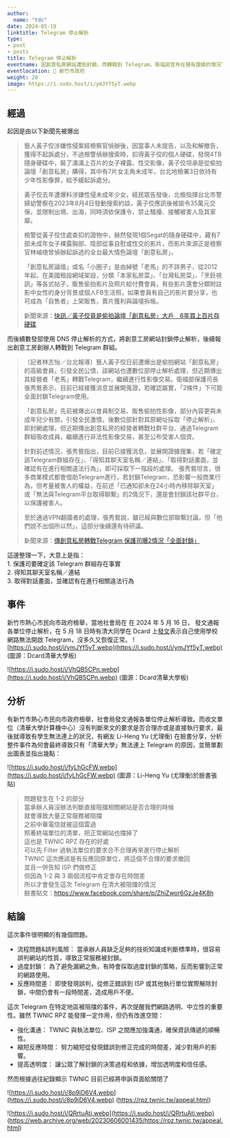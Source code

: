 ```yaml
---
author:
  name: "tdc"
date: 2024-05-19
linktitle: Telegram 停止解析
type:
- post
- posts
title: Telegram 停止解析
eventname: 因創意私房網站遭到封鎖，而轉戰到 Telegram，衛福部宣布在擁有證據的情況下，以「中文」的方式去信通知 Telegram，要求 Telegram 關閉創意私房於 Telegram 的聊天室。而有新竹市熱心市民向市政府檢舉，社會局發文通報各單位停止解析導致。  
eventlocation: 📍 新竹市政府  
weight: 20
image: https://i.sudo.host/i/ymJYf5yT.webp
---
```


## 經過

起因是由以下新聞先被爆出

> 藝人黃子佼涉嫌性侵案經檢察官偵辦後，因當事人未提告，以及和解撤告，獲得不起訴處分，不過檢警偵辦搜索時，扣得黃子佼的個人硬碟，發現4TB隨身硬碟中，裝了滿滿上百片的女子裸露、性交影像，黃子佼坦承是從偷拍論壇「創意私房」購得，其中有7片女主角未成年，台北地檢署3日依持有少年性影像罪，給予緩起訴處分。
>
>黃子佼去年遭爆料涉嫌性侵未成年少女，經民眾告發後，北檢指揮台北市警婦幼警察在2023年8月4日發動搜索約談，黃子佼應訊後被諭令35萬元交保，並限制出境、出海，同時須依保護令，禁止騷擾、接觸被害人及其家屬。
>
> 檢警從黃子佼住處查扣的證物中，赫然發現1個Segat的隨身硬碟中，藏有7部未成年女子裸露胸部、陰部從事自慰或性交的影片，而影片來源正是檢察官林岫璁曾偵辦起訴過的全台最大情色論壇「創意私房」。
>
> 「創意私房論壇」或名「小圈子」是由綽號「老馬」的不詳男子，從2012年起，在美國租設網域架設，分類「本家私房菜」、「台灣私房菜」、「烹飪視訊」等各式帖子，販售偷拍影片及照片給付費會員，有些影片還會分類附註影中女性的身分背景或個人FB生活照，如果會員有自己的影片要分享，也可成為「自售者」上架販售，賣片獲利與論壇拆帳。
>
> 新聞來源：[快訊／黃子佼竟是偷拍論壇「創意私房」大戶　6年買上百片存硬碟
](https://www.ettoday.net/news/20240403/2712489.htm)




而後續數發部使用 DNS 停止解析的方式，將創意工房網站封鎖停止解析，後續報出創意工房創辦人轉戰到 Telegram 群組。

> 〔記者林志怡／台北報導〕藝人黃子佼日前遭爆出是偷拍網站「創意私房」的高級會員，引發全民公憤，該網站也遭數位部停止解析處理，但近期傳出其經營者「老馬」轉戰Telegram，繼續進行性影像交易。衛福部保護司長張秀鴛表示，目前已經接獲消息並展開蒐證，若確認屬實，「2條件」下可能全面封鎖Telegram使用。
> 
> 「創意私房」先前被爆出以會員制交易、販售偷拍性影像，部分內容更與未成年兒少有關，引發全民激憤，後數位部針對其原網址採取「停止解析」、即封網處理，但近期傳出創意私房的經營者轉戰社群平台、通過Telegram群組吸收成員，繼續進行非法性影像交易，甚至公布受害人個資。
> 
> 針對前述情況，張秀鴛指出，目前已接獲消息，並展開證據搜集，若「確定該Telegram群組存在」、「得知其聊天室名稱／連結」、「取得對話畫面，並確認有在進行相關違法行為」，即可採取下一階段的處理。
> 張秀鴛坦言，很多商業模式都會借助Telegram進行，若封鎖Telegram，恐影響一般商業行為，但考量被害人的權益，在前述「已通知卻未在24小時內移除聊天室」或「無法與Telegram平台取得聯繫」的2情況下，還是會封鎖該社群平台，以保護被害人。
> 
> 至於通過VPN翻牆者的處理，張秀鴛說，雖已經與數位部聯繫討論，但「他們說不出個所以然」，這部分後續還有待研議。
>
> 新聞來源：[傳創意私房轉戰Telegram 保護司曝2情況「全面封鎖」](https://news.ltn.com.tw/news/life/breakingnews/4661094)


這邊整理一下，大意上是指：  
  1️. 保護司要確定該 Telegram 群組存在事實  
  2️. 得知其聊天室名稱／連結  
  3️. 取得對話畫面，並確認有在進行相關違法行為  


## 事件

新竹市熱心市民向市政府檢舉，當地社會局在 在 2024 年 5 月 16 日，
發文通報各單位停止解析，在 5 月 18 日時有清大同學在 Dcard 上[發文](https://www.dcard.tw/f/nthu/p/255577426)表示自己使用學校網路無法開啟 Telegram，沒多久又恢復正常。
![https://i.sudo.host/i/ymJYf5yT.webp](https://i.sudo.host/i/ymJYf5yT.webp)
(圖源：Dcard清華大學板)

![https://i.sudo.host/i/VhQB5CPn.webp](https://i.sudo.host/i/VhQB5CPn.webp)
(圖源：Dcard清華大學板)



## 分析

有新竹市熱心市民向市政府檢舉，社會局發文通報各單位停止解析導致。而收文單位（清華大學計算機中心）沒有判斷來文的要求是否合理亦或是直接執行要求，最後就導致有學生無法連上的狀況，有網友 Li-Heng Yu (尤理衡) 在臉書分享，分析整件事件為何會最終導致只有「清華大學」無法連上 Telegram 的原因，並簡單劃出圖表並指出幾點：

![https://i.sudo.host/i/fyLhGcFW.webp](https://i.sudo.host/i/fyLhGcFW.webp)
(圖源：Li-Heng Yu (尤理衡)於臉書張貼)


> 問題發生在 1-2 的部分  
> 當承辦人員沒辦法判斷直接阻擋相關網站是否合理的時候  
> 就會導致大量正常服務被阻擋  
> 之前中華電信就被這個雷過  
> 照著終端單位的清單，把正常網站也擋掉了  
> 這也是 TWNIC RPZ 存在的好處  
> 可以先 Filter 過執法單位的要求合不合理再來進行停止解析  
> TWNIC 這次應該是有反應回原單位，將這個不合理的要求撤回  
> 並且一併告知 ISP 們做修正  
> 但因為 1-2 與 3 兩個流程中肯定會存在時間差  
> 所以才會發生這次 Telegram 在清大被阻擋的情況  
> 臉書貼文：https://www.facebook.com/share/p/ZhiZwor6GzJe4K8h

## 結論

這次事件很明顯的有幾個問題。

- 流程問題&誤判風險： 當承辦人員缺乏足夠的技術知識或判斷標準時，很容易誤判網站的性質，導致正常服務被封鎖。
- 過度封鎖： 為了避免漏網之魚，有時會採取過度封鎖的策略，反而影響到正常的網路使用。
- 反應時間差： 即使發現誤判，從修正錯誤到 ISP 或其他執行單位實際解除封鎖，中間仍會有一段時間差，造成用戶不便。

這次 Telegram 在特定地區被阻擋的事件，再次提醒我們網路透明、中立性的重要性。雖然 TWNIC RPZ 能發揮一定作用，但仍有改進空間：

- 強化溝通： TWNIC 與執法單位、ISP 之間應加強溝通，確保資訊傳遞的順暢性。
- 縮短反應時間： 努力縮短從發現錯誤到修正完成的時間差，減少對用戶的影響。
- 提高透明度： 讓公眾了解封鎖的決策過程和依據，增加透明度和信任感。

然而根據過往紀錄顯示 TWNIC 目前已經將申訴頁面給關閉了

![https://i.sudo.host/i/8p9iD6V4.webp](https://i.sudo.host/i/8p9iD6V4.webp)
(https://rpz.twnic.tw/appeal.html)


![https://i.sudo.host/i/QRrtuAtj.webp](https://i.sudo.host/i/QRrtuAtj.webp)
(https://web.archive.org/web/20230606001435/https://rpz.twnic.tw/appeal.html)